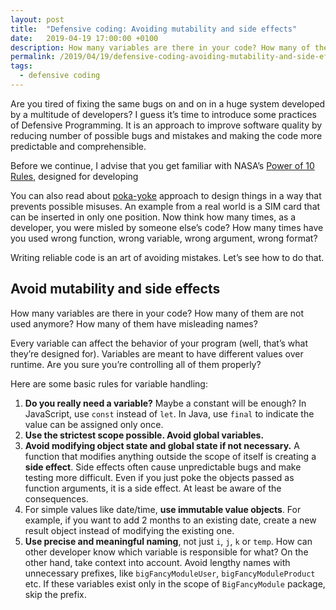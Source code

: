 ```yaml
---
layout: post
title:  "Defensive coding: Avoiding mutability and side effects"
date:   2019-04-19 17:00:00 +0100
description: How many variables are there in your code? How many of them are not used anymore? How many of them have misleading names? Here's a handy guide on avoiding bugs.
permalink: /2019/04/19/defensive-coding-avoiding-mutability-and-side-effects/
tags:
  - defensive coding
---
```


Are you tired of fixing the same bugs on and on in a huge system developed by a multitude of developers? I guess it’s time to introduce some practices of Defensive Programming. It is an approach to improve software quality by reducing number of possible bugs and mistakes and making the code more predictable and comprehensible.

Before we continue, I advise that you get familiar with NASA’s [Power of 10 Rules](http://spinroot.com/gerard/pdf/P10.pdf), designed for developing

You can also read about [poka-yoke](https://en.wikipedia.org/wiki/Poka-yoke) approach to design things in a way that prevents possible misuses. An example from a real world is a SIM card that can be inserted in only one position. Now think how many times, as a developer, you were misled by someone else’s code? How many times have you used wrong function, wrong variable, wrong argument, wrong format?

Writing reliable code is an art of avoiding mistakes. Let’s see how to do that.

## Avoid mutability and side effects

How many variables are there in your code? How many of them are not used anymore? How many of them have misleading names?

Every variable can affect the behavior of your program (well, that’s what they’re designed for). Variables are meant to have different values over runtime. Are you sure you’re controlling all of them properly?

Here are some basic rules for variable handling:

1. **Do you really need a variable?** Maybe a constant will be enough? In JavaScript, use `const` instead of `let`. In Java, use `final` to indicate the value can be assigned only once.
2. **Use the strictest scope possible. Avoid global variables.**
3. **Avoid modifying object state and global state if not necessary.** A function that modifies anything outside the scope of itself is creating a **side effect**. Side effects often cause unpredictable bugs and make testing more difficult. Even if you just poke the objects passed as function arguments, it is a side effect. At least be aware of the consequences.
4. For simple values like date/time, **use immutable value objects**. For example, if you want to add 2 months to an existing date, create a new result object instead of modifying the existing one.
5. **Use precise and meaningful naming**, not just `i`, `j`, `k` or `temp`. How can other developer know which variable is responsible for what? On the other hand, take context into account. Avoid lengthy names with unnecessary prefixes, like `bigFancyModuleUser`, `bigFancyModuleProduct` etc. If these variables exist only in the scope of `BigFancyModule` package, skip the prefix.
